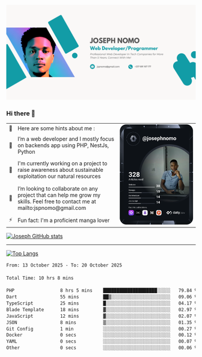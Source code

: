 ![Banner of my profile!](/Joseph_NOMO_NEW.png "Banner")

### Hi there 👋

<!--- | --  | 👋  | Here are some hints about me :                                                                                                 | <td rowspan=6><img src="/devcard.svg" width="400" alt="Joseph NOMO's Dev Card"/></td> |
| --- | --- | ------------------------------------------------------------------------------------------------------------------------------ | ------------------------------------------------------------------------------------- |
| --  | 🔭  | I’m a web developer and I mostly focus on backends app using PHP, NestJs, Python                                               |
| --  | 🦁  | I'm currently working on a project to raise awareness about sustainable exploitation our natural resources                     |
| --  | 👯  | I’m looking to collaborate on any project that can help me grow my skills. Feel free to contact me at mailto:jspnomo@gmail.com |
| --  | ⚡  | Fun fact: I'm a proficient manga lover                                                                                         |
--->

<table>
    <tr>
        <td width="1%">👋</td>
        <td width="55%">Here are some hints about me :</td>
        <td rowspan=6 width="44%"><img src="/devcard.svg" width="400" alt="Joseph NOMO's Dev Card"/></td>
    </tr>
    <tr>
        <td>🔭</td>
        <td>I’m a web developer and I mostly focus on backends app using PHP, NestJs, Python</td>
    </tr>
    <tr>
        <td>🦁</td>
        <td>I'm currently working on a project to raise awareness about sustainable exploitation our natural resources</td>
    </tr>
    <tr>
        <td>👯</td>
        <td>I’m looking to collaborate on any project that can help me grow my skills. Feel free to contact me at mailto:jspnomo@gmail.com</td>
    </tr>
    <tr>
        <td>⚡</td>
        <td>Fun fact: I'm a proficient manga lover</td>
    </tr>

</table>

[![Joseph GitHub stats](https://github-readme-stats-seven-sigma-53.vercel.app/api?username=Jspascal)](https://github.com/Jspascal/github-readme-stats)

---

[![Top Langs](https://github-readme-stats-seven-sigma-53.vercel.app/api/top-langs/?username=Jspascal&layout=compact)](https://github.com/Jspascal/github-readme-stats)

<!--START_SECTION:waka-->

```txt
From: 13 October 2025 - To: 20 October 2025

Total Time: 10 hrs 8 mins

PHP                 8 hrs 5 mins    ████████████████████░░░░░   79.84 %
Dart                55 mins         ██▒░░░░░░░░░░░░░░░░░░░░░░   09.06 %
TypeScript          25 mins         █░░░░░░░░░░░░░░░░░░░░░░░░   04.17 %
Blade Template      18 mins         ▓░░░░░░░░░░░░░░░░░░░░░░░░   02.97 %
JavaScript          12 mins         ▓░░░░░░░░░░░░░░░░░░░░░░░░   02.07 %
JSON                8 mins          ▒░░░░░░░░░░░░░░░░░░░░░░░░   01.35 %
Git Config          1 min           ░░░░░░░░░░░░░░░░░░░░░░░░░   00.27 %
Docker              0 secs          ░░░░░░░░░░░░░░░░░░░░░░░░░   00.12 %
YAML                0 secs          ░░░░░░░░░░░░░░░░░░░░░░░░░   00.07 %
Other               0 secs          ░░░░░░░░░░░░░░░░░░░░░░░░░   00.06 %
```

<!--END_SECTION:waka-->
